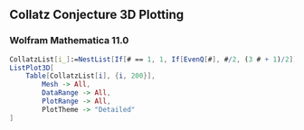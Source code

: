 
## Collatz Conjecture 3D Plotting

### Wolfram Mathematica 11.0
```Mathematica
CollatzList[i_]:=NestList[If[# == 1, 1, If[EvenQ[#], #/2, (3 # + 1)/2]] &, i, 100] (*This is a list for plotting.*)
ListPlot3D[
    Table[CollatzList[i], {i, 200}],
        Mesh -> All,
        DataRange -> All,
        PlotRange -> All,
        PlotTheme -> "Detailed"
]
 ```
